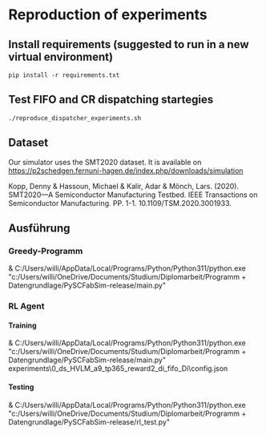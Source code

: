 # Reproduction of experiments

## Install requirements (suggested to run in a new virtual environment)

```shell
pip install -r requirements.txt
```


## Test FIFO and CR dispatching startegies

```shell
./reproduce_dispatcher_experiments.sh
```

## Dataset

Our simulator uses the SMT2020 dataset. It is available on https://p2schedgen.fernuni-hagen.de/index.php/downloads/simulation

Kopp, Denny & Hassoun, Michael & Kalir, Adar & Mönch, Lars. (2020). SMT2020—A Semiconductor Manufacturing Testbed. IEEE Transactions on Semiconductor Manufacturing. PP. 1-1. 10.1109/TSM.2020.3001933. 

## Ausführung

### Greedy-Programm

& C:/Users/willi/AppData/Local/Programs/Python/Python311/python.exe "c:/Users/willi/OneDrive/Documents/Studium/Diplomarbeit/Programm + Datengrundlage/PySCFabSim-release/main.py"


### RL Agent

#### Training	

& C:/Users/willi/AppData/Local/Programs/Python/Python311/python.exe "c:/Users/willi/OneDrive/Documents/Studium/Diplomarbeit/Programm + Datengrundlage/PySCFabSim-release/main.py" experiments\0_ds_HVLM_a9_tp365_reward2_di_fifo_Di\config.json

#### Testing

 & C:/Users/willi/AppData/Local/Programs/Python/Python311/python.exe "c:/Users/willi/OneDrive/Documents/Studium/Diplomarbeit/Programm + Datengrundlage/PySCFabSim-release/rl_test.py"